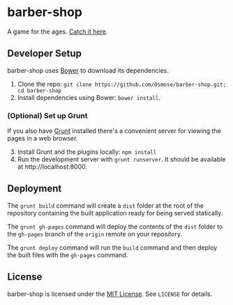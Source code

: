 # barber-shop

A game for the ages. [Catch it here](http://mkelly.me/barber-shop/).

## Developer Setup

barber-shop uses [Bower](http://bower.io/) to download its dependencies.

1. Clone the repo: `git clone https://github.com/Osmose/barber-shop.git; cd barber-shop`
2. Install dependencies using Bower: `bower install`.

### (Optional) Set up Grunt

If you also have [Grunt](http://gruntjs.com/) installed there's a convenient server for viewing the
pages in a web browser.

3. Install Grunt and the plugins locally: `npm install`
4. Run the development server with `grunt runserver`. It should be available at
   http://localhost:8000.

## Deployment

The `grunt build` command will create a `dist` folder at the root of the repository containing the
built application ready for being served statically.

The `grunt gh-pages` command will deploy the contents of the `dist` folder to the `gh-pages` branch
of the `origin` remote on your repository.

The `grunt deploy` command will run the `build` command and then deploy the built files with the
`gh-pages` command.

## License

barber-shop is licensed under the [MIT License](http://opensource.org/licenses/MIT). See `LICENSE`
for details.
